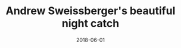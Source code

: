 ---
title: Andrew Sweissberger's beautiful night catch
date: 2018-06-01
description: Andrew Sweissberger's beautiful night catch
thumb: /assets/images/photo-gallery/andrew-s.jpg
image: /assets/images/photo-gallery/andrew-s.jpg
angler-name: Andrew Sweissberger

# reel-type: spinning
# reel-series: 400 

# location: Someplace, United States
# fish: Some Big Fish
# fish-length: 49 in.
# fish-weight: 78 lbs.
---